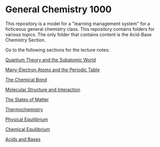 # General Chemistry 1000

This repository is a model for a "learning management system" for a ficticeous general chemistry class. This repository contains folders for various topics. The only folder that contains content is the Acid-Base Chemistry Section. 

Go to the following sections for the lecture notes:

[Quantum Theory and the Subatomic World](./README.md)

[Many-Electron Atoms and the Periodic Table](./README.md)

[The Chemical Bond](./README.md)

[Molecular Structure and Interaction](./README.md)

[The States of Matter](./README.md)

[Thermochemistry](./README.md)

[Physical Equilibrium](./README.md)

[Chemical Equilibrium](./README.md)

[Acids and Bases](./Acids_and_Bases/)







